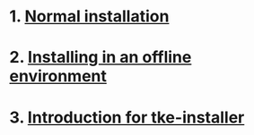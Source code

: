 # 1. [Normal installation](./normal-installation.md)
# 2. [Installing in an offline environment](./installing-offline.md)
# 3. [Introduction for tke-installer](./introduction.md)